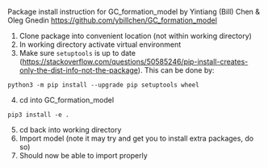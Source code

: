Package install instruction for GC_formation_model by Yintiang (Bill) Chen & Oleg Gnedin 
https://github.com/ybillchen/GC_formation_model

1. Clone package into convenient location (not within working directory)
2. In working directory activate virtual environment
3. Make sure `setuptools` is up to date (https://stackoverflow.com/questions/50585246/pip-install-creates-only-the-dist-info-not-the-package). This can be done by: 
```
python3 -m pip install --upgrade pip setuptools wheel
```
4. cd into GC_formation_model 
```
pip3 install -e .
```
5. cd back into working directory 
6. Import model (note it may try and get you to install extra packages, do so)
7. Should now be able to import properly